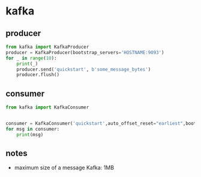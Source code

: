 # kafka
## producer
```python
from kafka import KafkaProducer
producer = KafkaProducer(bootstrap_servers='HOSTNAME:9093')
for _ in range(10):
    print(_)
    producer.send('quickstart', b'some_message_bytes')
    producer.flush()

```
## consumer
```python
from kafka import KafkaConsumer


consumer = KafkaConsumer('quickstart',auto_offset_reset="earliest",bootstrap_servers='HOSTNAME:9093')
for msg in consumer:
    print(msg)
```
## notes
- maximum size of a message Kafka: 1MB 
